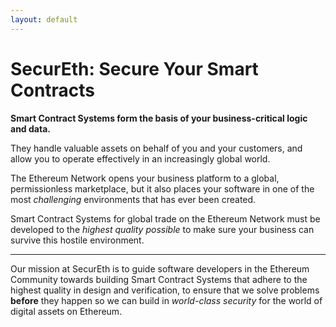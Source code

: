 ```yaml
---
layout: default
---
```


# SecurEth: Secure Your Smart Contracts

**Smart Contract Systems form the basis of your business-critical logic and data.**

They handle valuable assets on behalf of you and your customers,
and allow you to operate effectively in an increasingly global world.

The Ethereum Network opens your business platform to a global, permissionless marketplace,
but it also places your software in one of the most *challenging* environments that has ever been created.

Smart Contract Systems for global trade on the Ethereum Network must be developed to the
*highest quality possible* to make sure your business can survive this hostile environment.

---

Our mission at SecurEth is to guide software developers in the Ethereum Community towards
building Smart Contract Systems that adhere to the highest quality in design and verification,
to ensure that we solve problems **before** they happen so we can build in *world-class security*
for the world of digital assets on Ethereum.
